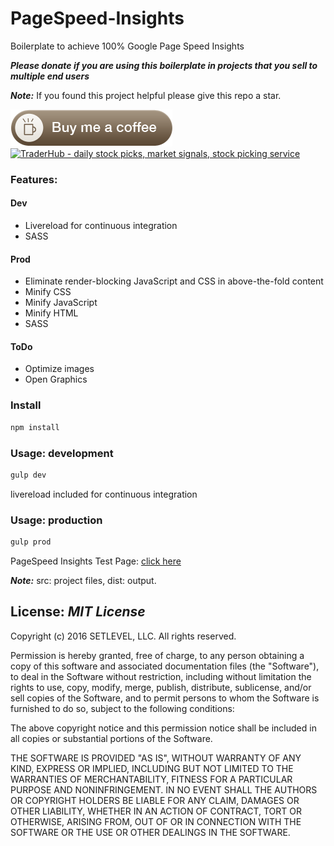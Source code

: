 # PageSpeed-Insights
Boilerplate to achieve 100% Google Page Speed Insights

***Please donate if you are using this boilerplate in projects that you sell to multiple end users***

***Note:*** If you found this project helpful please give this repo a star.

<a href="https://www.paypal.com/cgi-bin/webscr?cmd=_s-xclick&hosted_button_id=C2HFZWSUPV47Q" target="_blank">
  <img src="https://raw.githubusercontent.com/Blah2014/phonegap-inmobi-plugin/gh-pages/images/BuymeaCoffee.png" border="0" name="submit" alt="PayPal - The safer, easier way to pay online!" />
</a>

<a href="http://traderhub.info" target="_blank">
  <img src="http://traderhub.info/images/AD.jpg" border="0" name="submit" alt="TraderHub - daily stock picks, market signals, stock picking service" />
</a>

### Features:
#### Dev
  * Livereload for continuous integration
  * SASS
  
#### Prod
  * Eliminate render-blocking JavaScript and CSS in above-the-fold content
  * Minify CSS
  * Minify JavaScript
  * Minify HTML
  * SASS
  
#### ToDo
  * Optimize images
  * Open Graphics  

### Install
```javascript
npm install
```

### Usage: development
```javascript
gulp dev
```
livereload included for continuous integration

### Usage: production
```javascript
gulp prod
```

PageSpeed Insights Test Page: <a target="_blank" href="https://blah2014.github.io/PageSpeed-Insights/">click here</a>

***Note:*** src: project files, dist: output.

License: ***MIT License***
---
Copyright (c) 2016 SETLEVEL, LLC. All rights reserved.

Permission is hereby granted, free of charge, to any person obtaining a copy of this software and associated documentation files (the "Software"), to deal in the Software without restriction, including without limitation the rights to use, copy, modify, merge, publish, distribute, sublicense, and/or sell copies of the Software, and to permit persons to whom the Software is furnished to do so, subject to the following conditions:

The above copyright notice and this permission notice shall be included in all copies or substantial portions of the Software.

THE SOFTWARE IS PROVIDED "AS IS", WITHOUT WARRANTY OF ANY KIND, EXPRESS OR IMPLIED, INCLUDING BUT NOT LIMITED TO THE WARRANTIES OF MERCHANTABILITY, FITNESS FOR A PARTICULAR PURPOSE AND NONINFRINGEMENT. IN NO EVENT SHALL THE AUTHORS OR COPYRIGHT HOLDERS BE LIABLE FOR ANY CLAIM, DAMAGES OR OTHER LIABILITY, WHETHER IN AN ACTION OF CONTRACT, TORT OR OTHERWISE, ARISING FROM, OUT OF OR IN CONNECTION WITH THE SOFTWARE OR THE USE OR OTHER DEALINGS IN THE SOFTWARE.
